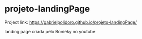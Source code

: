 # projeto-landingPage

Project link:
https://gabrielpolidoro.github.io/projeto-landingPage/

landing page criada pelo Bonieky no youtube
